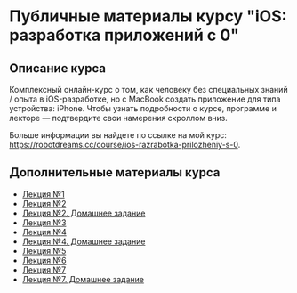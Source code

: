 # Публичные материалы курсу "iOS: разработка приложений с 0"

## Описание курса

Комплексный онлайн-курс о том, как человеку без специальных знаний / опыта в iOS-разработке, но с MacBook создать приложение для типа устройства: iPhone. Чтобы узнать подробности о курсе, программе и лекторе — подтвердите свои намерения скроллом вниз.

Больше информации вы найдете по ссылке на мой курс: https://robotdreams.cc/course/ios-razrabotka-prilozheniy-s-0.

## Дополнительные материалы курса

- [Лекция №1](lecture-1/README.md)
- [Лекция №2](lecture-2/README.md)
- [Лекция №2. Домашнее задание](lecture-2/homework01.playground)
- [Лекция №3](lecture-3/README.md)
- [Лекция №4](lecture-4/README.md)
- [Лекция №4. Домашнее задание](lecture-4/homework-2/README.md)
- [Лекция №5](lecture-5/README.md)
- [Лекция №6](lecture-6/README.md)
- [Лекция №7](lecture-7/README.md)
- [Лекция №7. Домашнее задание](lecture-7/homework-3/README.md)